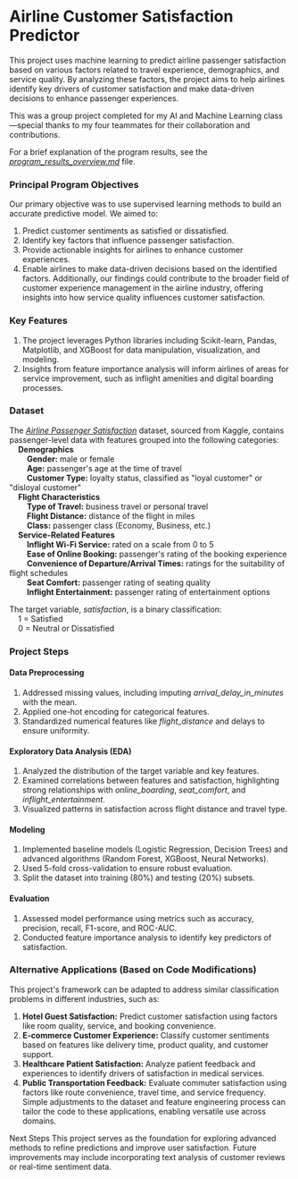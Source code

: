 # Airline Customer Satisfaction Predictor
This project uses machine learning to predict airline passenger satisfaction based on various factors related to travel experience, demographics, and service quality. By analyzing these factors, the project aims to help airlines identify key drivers of customer satisfaction and make data-driven decisions to enhance passenger experiences.

This was a group project completed for my AI and Machine Learning class—special thanks to my four teammates for their collaboration and contributions.

For a brief explanation of the program results, see the [*program_results_overview.md*](program_results_overview.md) file.

### Principal Program Objectives
Our primary objective was to use supervised learning methods to build an accurate predictive model. We aimed to:
  1. Predict customer sentiments as satisfied or dissatisfied.
  2. Identify key factors that influence passenger satisfaction.
  3. Provide actionable insights for airlines to enhance customer experiences.
  4. Enable airlines to make data-driven decisions based on the identified factors.
Additionally, our findings could contribute to the broader field of customer experience management in the airline industry, offering insights into how service quality influences customer satisfaction.

### Key Features
  1. The project leverages Python libraries including Scikit-learn, Pandas, Matplotlib, and XGBoost for data manipulation, visualization, and modeling.
  2. Insights from feature importance analysis will inform airlines of areas for service improvement, such as inflight amenities and digital boarding processes.

### Dataset
The *[Airline Passenger Satisfaction](https://www.kaggle.com/datasets/teejmahal20/airline-passenger-satisfaction)* dataset, sourced from Kaggle, contains passenger-level data with features grouped into the following categories: <br/>
&nbsp; &nbsp; **Demographics** <br/>
&nbsp; &nbsp; &nbsp; &nbsp; **Gender:** male or female <br/>
&nbsp; &nbsp; &nbsp; &nbsp; **Age:** passenger's age at the time of travel <br/>
&nbsp; &nbsp; &nbsp; &nbsp; **Customer Type:** loyalty status, classified as "loyal customer" or "disloyal customer" <br/>
&nbsp; &nbsp; **Flight Characteristics** <br/>
&nbsp; &nbsp; &nbsp; &nbsp; **Type of Travel:** business travel or personal travel <br/>
&nbsp; &nbsp; &nbsp; &nbsp; **Flight Distance:** distance of the flight in miles <br/>
&nbsp; &nbsp; &nbsp; &nbsp; **Class:** passenger class (Economy, Business, etc.) <br/>
&nbsp; &nbsp; **Service-Related Features** <br/>
&nbsp; &nbsp; &nbsp; &nbsp; **Inflight Wi-Fi Service:** rated on a scale from 0 to 5 <br/>
&nbsp; &nbsp; &nbsp; &nbsp; **Ease of Online Booking:** passenger's rating of the booking experience <br/>
&nbsp; &nbsp; &nbsp; &nbsp; **Convenience of Departure/Arrival Times:** ratings for the suitability of flight schedules <br/>
&nbsp; &nbsp; &nbsp; &nbsp; **Seat Comfort:** passenger rating of seating quality <br/>
&nbsp; &nbsp; &nbsp; &nbsp; **Inflight Entertainment:** passenger rating of entertainment options <br/>

The target variable, *satisfaction*, is a binary classification: <br/>
&nbsp; &nbsp; 1 = Satisfied </br>
&nbsp; &nbsp; 0 = Neutral or Dissatisfied

### Project Steps
#### Data Preprocessing
  1. Addressed missing values, including imputing *arrival_delay_in_minutes* with the mean.
  2. Applied one-hot encoding for categorical features.
  3. Standardized numerical features like *flight_distance* and delays to ensure uniformity.

#### Exploratory Data Analysis (EDA)
  1. Analyzed the distribution of the target variable and key features.
  2. Examined correlations between features and satisfaction, highlighting strong relationships with *online_boarding*, *seat_comfort*, and *inflight_entertainment*.
  3. Visualized patterns in satisfaction across flight distance and travel type.

#### Modeling
  1. Implemented baseline models (Logistic Regression, Decision Trees) and advanced algorithms (Random Forest, XGBoost, Neural Networks).
  2. Used 5-fold cross-validation to ensure robust evaluation.
  3. Split the dataset into training (80%) and testing (20%) subsets.

#### Evaluation
  1. Assessed model performance using metrics such as accuracy, precision, recall, F1-score, and ROC-AUC.
  2. Conducted feature importance analysis to identify key predictors of satisfaction.

### Alternative Applications (Based on Code Modifications)
This project's framework can be adapted to address similar classification problems in different industries, such as:
  1. **Hotel Guest Satisfaction:** Predict customer satisfaction using factors like room quality, service, and booking convenience.
  2. **E-commerce Customer Experience:** Classify customer sentiments based on features like delivery time, product quality, and customer support.
  3. **Healthcare Patient Satisfaction:** Analyze patient feedback and experiences to identify drivers of satisfaction in medical services.
  4. **Public Transportation Feedback:** Evaluate commuter satisfaction using factors like route convenience, travel time, and service frequency.
Simple adjustments to the dataset and feature engineering process can tailor the code to these applications, enabling versatile use across domains.

Next Steps
This project serves as the foundation for exploring advanced methods to refine predictions and improve user satisfaction. Future improvements may include incorporating text analysis of customer reviews or real-time sentiment data.

